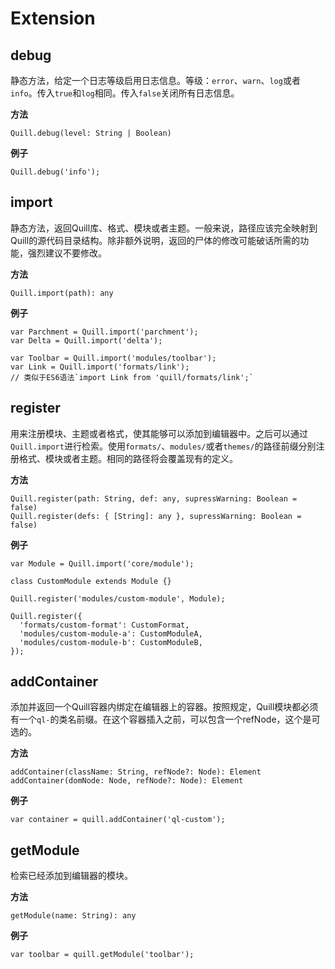 # Extension

## debug

静态方法，给定一个日志等级启用日志信息。等级：`error`、`warn`、`log`或者`info`。传入`true`和`log`相同。传入`false`关闭所有日志信息。

**方法**

```
Quill.debug(level: String | Boolean)
```

**例子**

```
Quill.debug('info');
```

## import

静态方法，返回Quill库、格式、模块或者主题。一般来说，路径应该完全映射到Quill的源代码目录结构。除非额外说明，返回的尸体的修改可能破话所需的功能，强烈建议不要修改。

**方法**

```
Quill.import(path): any
```

**例子**

```
var Parchment = Quill.import('parchment');
var Delta = Quill.import('delta');

var Toolbar = Quill.import('modules/toolbar');
var Link = Quill.import('formats/link');
// 类似于ES6语法`import Link from 'quill/formats/link';`
```

## register

用来注册模块、主题或者格式，使其能够可以添加到编辑器中。之后可以通过`Quill.import`进行检索。使用`formats/`、`modules/`或者`themes/`的路径前缀分别注册格式、模块或者主题。相同的路径将会覆盖现有的定义。

**方法**

```
Quill.register(path: String, def: any, supressWarning: Boolean = false)
Quill.register(defs: { [String]: any }, supressWarning: Boolean = false)
```

**例子**

```
var Module = Quill.import('core/module');

class CustomModule extends Module {}

Quill.register('modules/custom-module', Module);
```

```
Quill.register({
  'formats/custom-format': CustomFormat,
  'modules/custom-module-a': CustomModuleA,
  'modules/custom-module-b': CustomModuleB,
});
```

## addContainer

添加并返回一个Quill容器内绑定在编辑器上的容器。按照规定，Quill模块都必须有一个`ql-`的类名前缀。在这个容器插入之前，可以包含一个refNode，这个是可选的。

**方法**

```
addContainer(className: String, refNode?: Node): Element
addContainer(domNode: Node, refNode?: Node): Element
```

**例子**

```
var container = quill.addContainer('ql-custom');
```

## getModule

检索已经添加到编辑器的模块。

**方法**

```
getModule(name: String): any
```

**例子**

```
var toolbar = quill.getModule('toolbar');
```
